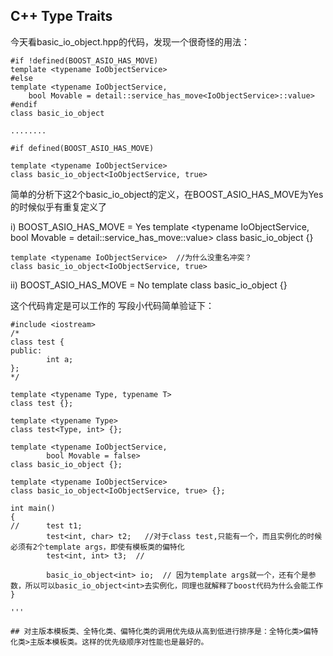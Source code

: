 ## C++ Type Traits

今天看basic_io_object.hpp的代码，发现一个很奇怪的用法：
```
#if !defined(BOOST_ASIO_HAS_MOVE)
template <typename IoObjectService>
#else
template <typename IoObjectService,
    bool Movable = detail::service_has_move<IoObjectService>::value>
#endif
class basic_io_object

........

#if defined(BOOST_ASIO_HAS_MOVE)

template <typename IoObjectService>
class basic_io_object<IoObjectService, true>
```

简单的分析下这2个basic_io_object的定义，在BOOST_ASIO_HAS_MOVE为Yes的时候似乎有重复定义了

i) BOOST_ASIO_HAS_MOVE = Yes
	template <typename IoObjectService,
		bool Movable = detail::service_has_move<IoObjectService>::value>
	class basic_io_object {}

	template <typename IoObjectService>  //为什么没重名冲突？
	class basic_io_object<IoObjectService, true>
	
ii) BOOST_ASIO_HAS_MOVE = No
	template <typename IoObjectService>
	class basic_io_object {}
	
这个代码肯定是可以工作的
写段小代码简单验证下：
```
#include <iostream>
/*
class test {
public:
        int a;
};
*/

template <typename Type, typename T>
class test {};

template <typename Type>
class test<Type, int> {};

template <typename IoObjectService,
        bool Movable = false>
class basic_io_object {};

template <typename IoObjectService>
class basic_io_object<IoObjectService, true> {};

int main()
{
//      test t1;
        test<int, char> t2;   //对于class test,只能有一个，而且实例化的时候必须有2个template args，即使有模板类的偏特化
        test<int, int> t3;  //  

        basic_io_object<int> io;  // 因为template args就一个，还有个是参数，所以可以basic_io_object<int>去实例化，同理也就解释了boost代码为什么会能工作
}

'''

## 对主版本模板类、全特化类、偏特化类的调用优先级从高到低进行排序是：全特化类>偏特化类>主版本模板类。这样的优先级顺序对性能也是最好的。
